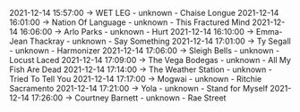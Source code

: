 2021-12-14 15:57:00 -> WET LEG - unknown - Chaise Longue
2021-12-14 16:01:00 -> Nation Of Language - unknown - This Fractured Mind
2021-12-14 16:06:00 -> Arlo Parks - unknown - Hurt
2021-12-14 16:10:00 -> Emma-Jean Thackray - unknown - Say Something
2021-12-14 17:01:00 -> Ty Segall - unknown - Harmonizer
2021-12-14 17:06:00 -> Sleigh Bells - unknown - Locust Laced
2021-12-14 17:09:00 -> The Vega Bodegas - unknown - All My Fish Are Dead
2021-12-14 17:14:00 -> The Weather Station - unknown - Tried To Tell You
2021-12-14 17:17:00 -> Mogwai - unknown - Ritchie Sacramento
2021-12-14 17:21:00 -> Yola - unknown - Stand for Myself
2021-12-14 17:26:00 -> Courtney Barnett - unknown - Rae Street
